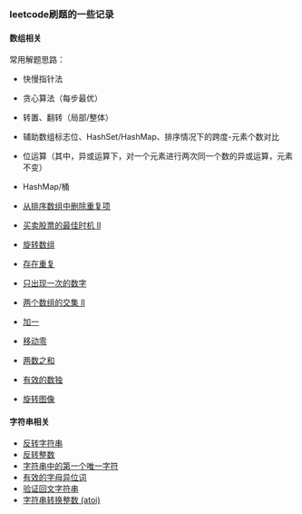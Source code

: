 ### leetcode刷题的一些记录

#### 数组相关

常用解题思路：

* 快慢指针法
* 贪心算法（每步最优）
* 转置、翻转（局部/整体）
* 辅助数组标志位、HashSet/HashMap、排序情况下的跨度-元素个数对比
* 位运算（其中，异或运算下，对一个元素进行两次同一个数的异或运算，元素不变）
* HashMap/桶

* [从排序数组中删除重复项](./src/com/demo/arrays/DelDuplicate.java)
* [买卖股票的最佳时机 II](./src/com/demo/arrays/MaxProfit.java)
* [旋转数组](./src/com/demo/arrays/RotateArray.java)
* [存在重复](./src/com/demo/arrays/ContainsDuplicate.java)
* [只出现一次的数字](./src/com/demo/arrays/SingleNumber.java)
* [两个数组的交集 II](./src/com/demo/arrays/InterSect.java)
* [加一](./src/com/demo/arrays/PlusOne.java)
* [移动零](./src/com/demo/arrays/MoveZeroes.java)
* [两数之和](./src/com/demo/arrays/TwoSum.java)
* [有效的数独](./src/com/demo/arrays/ValidSudoku.java)
* [旋转图像](./src/com/demo/arrays/RotateImg.java)

#### 字符串相关

* [反转字符串](./src/com/demo/strings/ReverseString.java)
* [反转整数](./src/com/demo/strings/ReverseInteger.java)
* [字符串中的第一个唯一字符](./src/com/demo/strings/FirstUniqChar.java)
* [有效的字母异位词](./src/com/demo/strings/Anagram.java)
* [验证回文字符串](./src/com/demo/strings/Palindrome.java)
* [字符串转换整数 (atoi)](./src/com/demo/strings/Atoi.java)